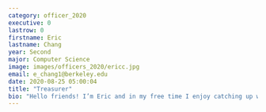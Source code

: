 ```yaml
---
category: officer_2020
executive: 0
lastrow: 0
firstname: Eric
lastname: Chang 
year: Second
major: Computer Science
image: images/officers_2020/ericc.jpg
email: e_chang1@berkeley.edu
date: 2020-08-25 05:00:04
title: "Treasurer"
bio: "Hello friends! I’m Eric and in my free time I enjoy catching up with shows and hanging out with friends. I also like watching cardistry on YouTube and playing all types of games. Feel free to say hi or introduce yourself if you see me around campus! I can’t wait to meet you guys!"
---
```

